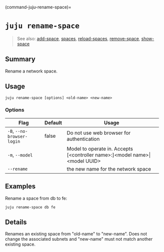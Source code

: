 (command-juju-rename-space)=
# `juju rename-space`
> See also: [add-space](#add-space), [spaces](#spaces), [reload-spaces](#reload-spaces), [remove-space](#remove-space), [show-space](#show-space)

## Summary
Rename a network space.

## Usage
```juju rename-space [options] <old-name> <new-name>```

### Options
| Flag | Default | Usage |
| --- | --- | --- |
| `-B`, `--no-browser-login` | false | Do not use web browser for authentication |
| `-m`, `--model` |  | Model to operate in. Accepts [&lt;controller name&gt;:]&lt;model name&gt;&#x7c;&lt;model UUID&gt; |
| `--rename` |  | the new name for the network space |

## Examples

Rename a space from db to fe:

	juju rename-space db fe


## Details
Renames an existing space from "old-name" to "new-name". Does not change the
associated subnets and "new-name" must not match another existing space.